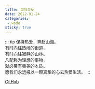 ```yaml
---
title: 自我介绍
date: 2022-01-24
categories:
 - wode
sticky: true
---
```


::: tip
保持热爱，奔赴山海。  
有时向往热闹的街道，  
有时向往寂静的山林。  
凡配称为理想的事物，  
就必带有善美的本质。  
愿我们永远报以一颗真挚的心去热爱生活。
:::

<!-- more -->
[GitHub](https://github.com/Gu-yongqi)